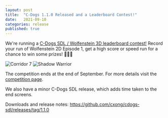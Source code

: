 ```yaml
---
layout: post
title:  "C-Dogs 1.1.0 Released and a Leaderboard Contest!"
date:   2021-09-10
categories: release
published: true
---
```


We're running a [C-Dogs SDL / Wolfenstein 3D leaderboard contest!](http://cdogs.morezombies.net/forum/CDogs%20SDL/145) Record your run of Wolfenstein 2D Episode 1, get a high score or speed run for a chance to win some prizes! 🎁🎁🎁

![Corridor 7](https://cdn.cloudflare.steamstatic.com/steam/apps/1341890/header.jpg)
![Shadow Warrior](https://cdn.cloudflare.steamstatic.com/steam/apps/233130/header.jpg)

The competition ends at the end of September. For more details visit the [competition page](http://cdogs.morezombies.net/forum/CDogs%20SDL/145).

We also have a minor C-Dogs SDL release, which adds time taken to the end screens.

Downloads and release notes: <https://github.com/cxong/cdogs-sdl/releases/tag/1.1.0>
